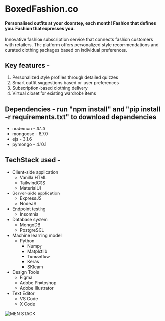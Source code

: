 # BoxedFashion.co
#### Personalised outfits at your doorstep, each month! Fashion that defines you. Fashion that expresses you.

Innovative fashion subscription service that connects fashion customers with retailers. The platform offers personalized style recommendations and curated clothing packages based on individual preferences.

## Key features -
1. Personalized style profiles through detailed quizzes
2. Smart outfit suggestions based on user preferences
3. Subscription-based clothing delivery
4. Virtual closet for existing wardrobe items

## Dependencies - run "npm install" and "pip install -r requirements.txt" to download dependencies
- nodemon - 3.1.5
- mongoose - 8.7.0
- ejs - 3.1.6
- pymongo - 4.10.1

## TechStack used -

- Client-side application
    - Vanilla HTML
    - TailwindCSS
    - MaterialUI
- Server-side application
    - ExpressJS
    - NodeJS
- Endpoint testing
    - Insomnia
- Database system
    - MongoDB
    - PostgreSQL
- Machine learning model
    - Python
        - Numpy
        - Matplotlib
        - Tensorflow
        - Keras
        - SKlearn
- Design Tools
    - Figma
    - Adobe Photoshop
    - Adobe Illustrator
- Text Editor
    - VS Code
    - X Code

![MEN STACK](./assets/menstackcropped1.png)